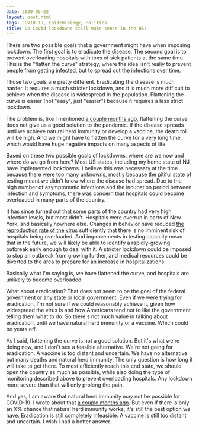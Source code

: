 ```yaml
---
date: 2020-05-22
layout: post.html
tags: COVID-19, Epidemiology, Politics
title: Do Covid lockdowns still make sense in the US?
---
```


There are two possible goals that a government might have when imposing lockdown. The first goal is to eradicate the disease. The second goal is to prevent overloading hospitals with tons of sick patients at the same time. This is the "flatten the curve" strategy, where the idea isn't really to prevent people from getting infected, but to spread out the infections over time.

Those two goals are pretty different. Eradicating the disease is much harder. It requires a much stricter lockdown, and it is much more difficult to achieve when the disease is widespread in the population. Flattening the curve is easier (not "easy", just "easier") because it requires a less strict lockdown.

<!--more-->

The problem is, like I mentioned [a couple months ago](http://dumbmatter.com/2020/03/covid-19-take/), flattening the curve does not give us a good solution to the pandemic. If the disease spreads until we achieve natural herd immunity or develop a vaccine, the death toll will be high. And we might have to flatten the curve for a very long time, which would have huge negative impacts on many aspects of life.

Based on these two possible goals of lockdowns, where are we now and where do we go from here? Most US states, including my home state of NJ, have implemented lockdowns. I believe this was necessary at the time because there were too many unknowns, mostly because the pitiful state of testing meant we didn't know where the disease had spread. Due to the high number of asymptomatic infections and the incubation period between infection and symptoms, there was concern that hospitals could become overloaded in many parts of the country.

It has since turned out that some parts of the country had very high infection levels, but most didn't. Hospitals were overrun in parts of New York, and basically nowhere else. Changes in behavior have reduced [the reproduction rate of the virus](https://rt.live/) sufficiently that there is no imminent risk of hospitals being overloaded. And improvements in testing capacity mean that in the future, we will likely be able to identify a rapidly-growing outbreak early enough to deal with it. A stricter lockdown could be imposed to stop an outbreak from growing further, and medical resources could be diverted to the area to prepare for an increase in hospitalizations.

Basically what I'm saying is, we have flattened the curve, and hospitals are unlikely to become overloaded.

What about eradication? That does not seem to be the goal of the federal government or any state or local government. Even if we were trying for eradication, I'm not sure if we could reasonably achieve it, given how widespread the virus is and how Americans tend not to like the government telling them what to do. So there's not much value in talking about eradication, until we have natural herd immunity or a vaccine. Which could be years off.

As I said, flattening the curve is not a good solution. But it's what we're doing now, and I don't see a feasible alternative. We're not going for eradication. A vaccine is too distant and uncertain. We have no alternative but many deaths and natural herd immunity. The only question is how long it will take to get there. To most efficiently reach this end state, we should open the country as much as possible, while also doing the type of monitoring described above to prevent overloading hospitals. Any lockdown more severe than that will only prolong the pain.

And yes, I am aware that natural herd immunity may not be possible for COVID-19. I wrote about that [a couple months ago](http://dumbmatter.com/2020/03/covid-19-take/). But even if there is only an X% chance that natural herd immunity works, it's still the best option we have. Eradication is still completely infeasible. A vaccine is still too distant and uncertain. I wish I had a better answer.
